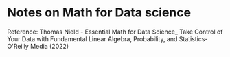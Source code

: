 # Notes on Math for Data science

Reference: Thomas Nield - Essential Math for Data Science_ Take Control of Your Data with Fundamental Linear Algebra, Probability, and Statistics-O'Reilly Media (2022)